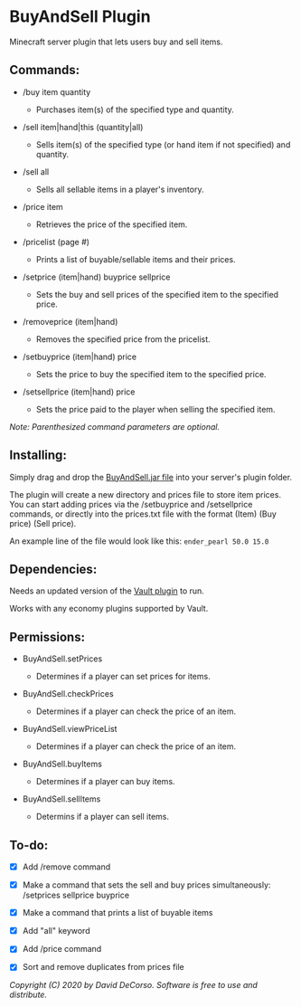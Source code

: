 # BuyAndSell Plugin
Minecraft server plugin that lets users buy and sell items.

## Commands:

- /buy item quantity
  - Purchases item(s) of the specified type and quantity.
  
- /sell item|hand|this (quantity|all)
  - Sells item(s) of the specified type (or hand item if not specified) and quantity.

- /sell all
  - Sells all sellable items in a player's inventory.

- /price item
  - Retrieves the price of the specified item.
  
- /pricelist (page #)
  - Prints a list of buyable/sellable items and their prices.
  
- /setprice (item|hand) buyprice sellprice
  - Sets the buy and sell prices of the specified item to the specified price.

- /removeprice (item|hand)
  - Removes the specified price from the pricelist.

- /setbuyprice (item|hand) price
  - Sets the price to buy the specified item to the specified price.
  
- /setsellprice (item|hand) price
  - Sets the price paid to the player when selling the specified item.

*Note: Parenthesized command parameters are optional.*

## Installing:

Simply drag and drop the [BuyAndSell.jar file](https://github.com/daviddecorso/BuyAndSell/blob/master/target/BuyAndSell-1.0.jar) into your server's plugin folder.

The plugin will create a new directory and prices file to store item prices. You can start adding prices via the /setbuyprice and /setsellprice commands, or directly into the prices.txt file with the format (Item) (Buy price) (Sell price).

An example line of the file would look like this:
`ender_pearl 50.0 15.0`
  
## Dependencies:

Needs an updated version of the [Vault plugin](https://github.com/MilkBowl/Vault) to run.

Works with any economy plugins supported by Vault.

## Permissions:

- BuyAndSell.setPrices
  - Determines if a player can set prices for items.
  
- BuyAndSell.checkPrices
  - Determines if a player can check the price of an item.
  
- BuyAndSell.viewPriceList
  - Determines if a player can check the price of an item.
  
- BuyAndSell.buyItems
  - Determines if a player can buy items.
  
- BuyAndSell.sellItems
  - Determins if a player can sell items.
  
## To-do:

- [x] Add /remove command

- [x] Make a command that sets the sell and buy prices simultaneously: /setprices sellprice buyprice

- [x] Make a command that prints a list of buyable items

- [x] Add "all" keyword

- [x] Add /price command

- [x] Sort and remove duplicates from prices file


*Copyright (C) 2020 by David DeCorso. Software is free to use and distribute.*
